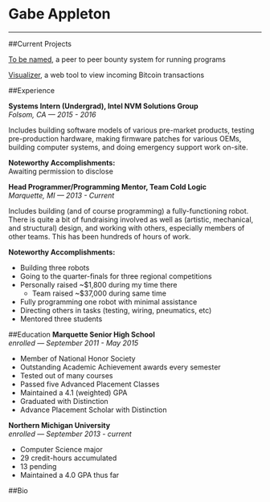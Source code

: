 # Gabe Appleton
--------------------

##Current Projects

[To be named](https://gappleto97.github.io/Senior-Project), a peer to peer bounty system for running programs

[Visualizer](https://gappleto97.github.io/visualizer), a web tool to view incoming Bitcoin transactions

##Experience

**Systems Intern (Undergrad), Intel NVM Solutions Group**<br>
*Folsom, CA — 2015 - 2016*

Includes building software models of various pre-market products, testing pre-production hardware, making firmware patches for various OEMs, building computer systems, and doing emergency support work on-site.

**Noteworthy Accomplishments:**<br>
Awaiting permission to disclose

**Head Programmer/Programming Mentor, Team Cold Logic**<br>
*Marquette, MI — 2013 - Current*

Includes building (and of course programming) a fully-functioning robot.  There is quite a bit of fundraising involved as well as (artistic, mechanical, and structural) design, and working with others, especially members of other teams.  This has been hundreds of hours of work.

**Noteworthy Accomplishments:**
* Building three robots
* Going to the quarter-finals for three regional competitions
* Personally raised ~$1,800 during my time there
  * Team raised ~$37,000 during same time
* Fully programming one robot with minimal assistance
* Directing others in tasks (testing, wiring, pneumatics, etc)
* Mentored three students

##Education
**Marquette Senior High School**<br>
*enrolled — September 2011 - May 2015*                                                                    
* Member of National Honor Society
* Outstanding Academic Achievement awards every semester
* Tested out of many courses
* Passed five Advanced Placement Classes
* Maintained a  4.1 (weighted) GPA
* Graduated with Distinction
* Advance Placement Scholar with Distinction

**Northern Michigan University**<br>
*enrolled — September 2013 - current*
* Computer Science major
* 29 credit-hours accumulated
* 13 pending
* Maintained a 4.0 GPA thus far

##Bio
